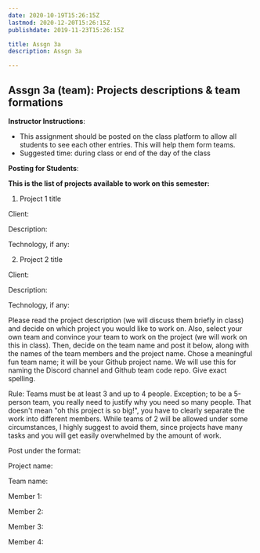 ```yaml
---
date: 2020-10-19T15:26:15Z
lastmod: 2020-12-20T15:26:15Z 
publishdate: 2019-11-23T15:26:15Z

title: Assgn 3a
description: Assgn 3a

---
```


## Assgn 3a (team): Projects descriptions & team formations

**Instructor Instructions**: 
* This assignment should be posted on the class platform to allow all students to see each other entries. This will help them form teams.
* Suggested time: during class or end of the day of the class

**Posting for Students**:

**This is the list of projects available to work on this semester:**

1. Project 1 title

Client:

Description:

Technology, if any:


2. Project 2 title

Client:

Description:

Technology, if any:


Please read the project description (we will discuss them briefly in class) and decide on which project you would like to work on. Also, select your own team and convince your team to work on the project (we will work on this in class). Then, decide on the team name and post it below, along with the names of the team members and the project name. Chose a meaningful fun team name; it will be your Github project name. We will use this for naming the Discord channel and Github team code repo. Give exact spelling. 

Rule: Teams must be at least 3 and up to 4 people. Exception; to be a 5-person team, you really need to justify why you need so many people. That doesn't mean "oh this project is so big!", you have to clearly separate the work into different members. While teams of 2 will be allowed under some circumstances, I highly suggest to avoid them, since projects have many tasks and you will get easily overwhelmed by the amount of work.

Post under the format:

Project name:

Team name:

Member 1:

Member 2:

Member 3:

Member 4:

